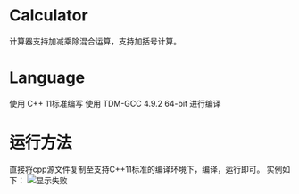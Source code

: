 # Calculator
计算器支持加减乘除混合运算，支持加括号计算。

# Language
使用 C++ 11标准编写
使用 TDM-GCC 4.9.2 64-bit 进行编译

# 运行方法
直接将cpp源文件复制至支持C++11标准的编译环境下，编译，运行即可。
实例如下：
![显示失败]()
